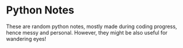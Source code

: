 # Python Notes 
            
These are random python notes, mostly made during coding progress, hence messy and personal. However, they might be also useful for wandering eyes! 


